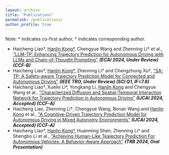 ```yaml
---
layout: archive
title: "Publications"
permalink: /publications/
author_profile: true
---
```


Note: * indicates co-first author, † indicates corresponding author.

- Haicheng Liao\*, <u>Hanlin Kong*</u>, Chengyue Wang and Zhenning Li† et al., ["LLM-TP: Enhancing Trajectory Prediction for Autonomous Driving with LLMs and Chain-of-Thought Prompting"](llmtp.html)  ***(ECAI 2024, Under Review) (CCF-B)***
- Haicheng Liao\*, <u>Hanlin Kong*</u>, Zhenning Li† and Chengzhong Xu†, ["SA-TP: A Safety-aware Trajectory Prediction Model for Connected and Autonomous Driving"](satp.html) ***(IEEE TRO, Under Review) (SCI Q1, IF=7.8)***
- Haicheng Liao\*, Xuelin Li\*, Yongkang Li, <u>Hanlin Kong</u> and Chengyue Wang et al., ["Characterized Diffusion and Spatial-Temporal Interaction Network for Trajectory Prediction in Autonomous Driving"](https://arxiv.org/pdf/2405.02145) ***(IJCAI 2024, Accepted) (CCF-A)***
- Haicheng Liao, Zhenning Li†, Chengyue Wang, Bonan Wang and <u>Hanlin Kong</u> et al., ["A Cognitive-Driven Trajectory Prediction Model for Autonomous Driving in Mixed Autonomy Environments"](https://arxiv.org/pdf/2404.17520) ***(IJCAI 2024, Accepted) (CCF-A)***
- Haicheng Liao\*, <u>Hanlin Kong*</u>, Huanming Shen, Zhenning Li† and Shengbo Li et al., ["Achieving Human-Like Teajectory Prediction For Autonomous Vehicles: A Behavior-Aware Approach"](https://annualmeeting.mytrb.org/OnlineProgramArchive/Details/20918) ***(TRB 2024, Oral Presentation)***
